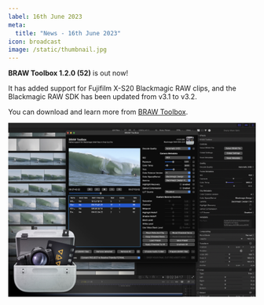 ```yaml
---
label: 16th June 2023
meta:
  title: "News - 16th June 2023"
icon: broadcast
image: /static/thumbnail.jpg
---
```


**BRAW Toolbox 1.2.0 (52)** is out now!

It has added support for Fujifilm X-S20 Blackmagic RAW clips, and the Blackmagic RAW SDK has been updated from v3.1 to v3.2.

You can download and learn more from [BRAW Toolbox](https://brawtoolbox.fcp.cafe).

![](/static/braw-toolbox.jpg)